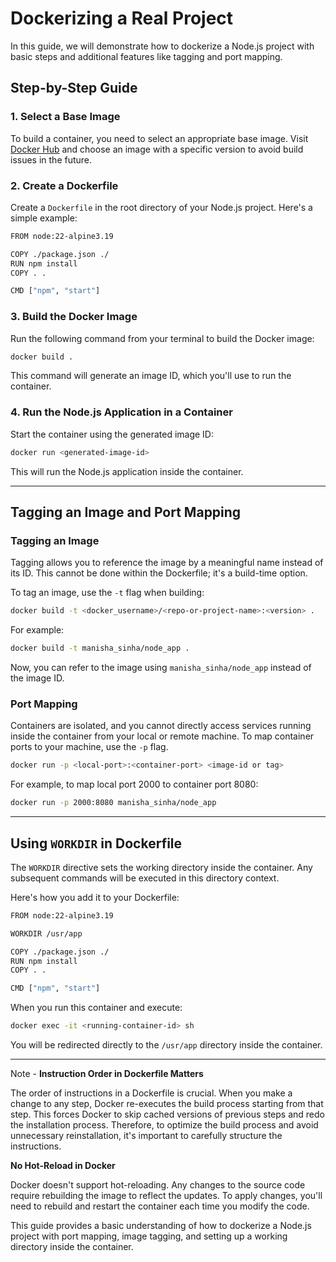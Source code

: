 # Dockerizing a Real Project

In this guide, we will demonstrate how to dockerize a Node.js project with basic steps and additional features like tagging and port mapping.

## Step-by-Step Guide

### 1. Select a Base Image

To build a container, you need to select an appropriate base image. Visit [Docker Hub](https://hub.docker.com/) and choose an image with a specific version to avoid build issues in the future.

### 2. Create a Dockerfile

Create a `Dockerfile` in the root directory of your Node.js project. Here's a simple example:

```bash
FROM node:22-alpine3.19

COPY ./package.json ./
RUN npm install
COPY . .

CMD ["npm", "start"]
```

### 3. Build the Docker Image

Run the following command from your terminal to build the Docker image:

```bash
docker build .
```

This command will generate an image ID, which you'll use to run the container.

### 4. Run the Node.js Application in a Container

Start the container using the generated image ID:

```bash
docker run <generated-image-id>
```

This will run the Node.js application inside the container.

---

## Tagging an Image and Port Mapping

### Tagging an Image

Tagging allows you to reference the image by a meaningful name instead of its ID. This cannot be done within the Dockerfile; it's a build-time option.

To tag an image, use the `-t` flag when building:

```bash
docker build -t <docker_username>/<repo-or-project-name>:<version> .
```

For example:

```bash
docker build -t manisha_sinha/node_app .
```

Now, you can refer to the image using `manisha_sinha/node_app` instead of the image ID.

### Port Mapping

Containers are isolated, and you cannot directly access services running inside the container from your local or remote machine. To map container ports to your machine, use the `-p` flag.

```bash
docker run -p <local-port>:<container-port> <image-id or tag>
```

For example, to map local port 2000 to container port 8080:

```bash
docker run -p 2000:8080 manisha_sinha/node_app
```

---

## Using `WORKDIR` in Dockerfile

The `WORKDIR` directive sets the working directory inside the container. Any subsequent commands will be executed in this directory context.

Here's how you add it to your Dockerfile:

```bash
FROM node:22-alpine3.19

WORKDIR /usr/app

COPY ./package.json ./
RUN npm install
COPY . .

CMD ["npm", "start"]
```

When you run this container and execute:

```bash
docker exec -it <running-container-id> sh
```

You will be redirected directly to the `/usr/app` directory inside the container.

---

Note -
**Instruction Order in Dockerfile Matters**

The order of instructions in a Dockerfile is crucial. When you make a change to any step, Docker re-executes the build process starting from that step. This forces Docker to skip cached versions of previous steps and redo the installation process. Therefore, to optimize the build process and avoid unnecessary reinstallation, it's important to carefully structure the instructions.

**No Hot-Reload in Docker**

Docker doesn't support hot-reloading. Any changes to the source code require rebuilding the image to reflect the updates. To apply changes, you'll need to rebuild and restart the container each time you modify the code.

This guide provides a basic understanding of how to dockerize a Node.js project with port mapping, image tagging, and setting up a working directory inside the container.
